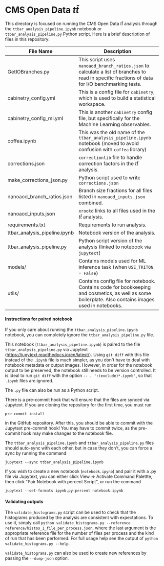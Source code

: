 # CMS Open Data $t\bar{t}$

This directory is focused on running the CMS Open Data $t\bar{t}$ analysis through the `ttbar_analysis_pipeline.ipynb` notebook or `ttbar_analysis_pipeline.py` Python script. Here is a brief description of files in this repository:

| File Name                     | Description                                                                                                                                     |
|-------------------------------|-------------------------------------------------------------------------------------------------------------------------------------------------|
| GetIOBranches.py              | This script uses `nanoaod_branch_ratios.json` to calculate a list of branches to read in specific fractions of data for I/O benchmarking tests. |
| cabinetry_config.yml          | This is a config file for `cabinetry`, which is used to build a statistical workspace.                                                          |
| cabinetry_config_ml.yml       | This is another `cabinetry` config file, but specifically for the Machine Learning observables.                                                 |
| coffea.ipynb                  | This was the old name of the `ttbar_analysis_pipeline.ipynb` notebook (moved to avoid confusion with `coffea` library)                          |
| corrections.json              | `correctionlib` file to handle correction factors in the $t\bar{t}$ analysis.                                                                   |
| make_corrections_json.py      | Python script used to write `corrections.json`                                                                                                  |
| nanoaod_branch_ratios.json    | Branch size fractions for all files listed in `nanoaod_inputs.json` combined.                                                                   |
| nanoaod_inputs.json           | `xrootd` links to all files used in the $t\bar{t}$ analysis.                                                                                    |
| requirements.txt              | Requirements to run analysis.                                                                                                                   |
| ttbar_analysis_pipeline.ipynb | Notebook version of the analysis.                                                                                                               |
| ttbar_analysis_pipeline.py    | Python script version of the analysis (linked to notebook via `jupytext`)                                                                       |
| models/                       | Contains models used for ML inference task (when `USE_TRITON = False`)                                                                          |
| utils/                        | Contains config file for notebook. Contains code for bookkeeping and cosmetics, as well as some boilerplate. Also contains images used in notebooks.                               |

#### Instructions for paired notebook

If you only care about running the `ttbar_analysis_pipeline.ipynb` notebook, you can completely ignore the `ttbar_analysis_pipeline.py` file.

This notebook (`ttbar_analysis_pipeline.ipynb`) is paired to the file `ttbar_analysis_pipeline.py` via Jupytext (https://jupytext.readthedocs.io/en/latest/). Using `git diff` with this file instead of the `.ipynb` file is much simpler, as you don't have to deal with notebook metadata or output images. However, in order for the notebook output to be preserved, the notebook still needs to be version controlled. It is ideal to run `git diff` with the option `-- . ':(exclude)*.ipynb'`, so that `.ipynb` files are ignored. 

The `.py` file can also be run as a Python script.

There is a pre-commit hook that will ensure that the files are synced via Jupytext. If you are cloning the repository for the first time, you must run
```
pre-commit install
```
in the GitHub repository. After this, you should be able to commit with the Jupytext pre-commit hook! You may have to commit twice, as the pre-commit hook may make changes to the notebook file.

The `ttbar_analysis_pipeline.ipynb` and `ttbar_analysis_pipeline.py` files should auto-sync with each other, but in case they don't, you can force a sync by running the command
```
jupytext --sync ttbar_analysis_pipeline.ipynb
```

If you wish to create a new notebook (`notebook.ipynb`) and pair it with a .py file via Jupytext, you can either click View &rArr; Activate Command Palettte, then click "Pair Notebook with percent Script", or run the command
```
jupytext --set-formats ipynb,py:percent notebook.ipynb
```

#### Validating outputs

The `validate_histograms.py` script can be used to check that the histograms produced by the analysis are consistent with expectations.
To use it, simply call `python validate_histograms.py --reference reference/histos_1_file_per_process.json`, where the last
argument is the appropriate reference file for the number of files per process and the kind of run that has been performed.
For full usage help see the output of `python validate_histograms.py --help`.

`validate_histograms.py` can also be used to create new references by passing the `--dump-json` option.
